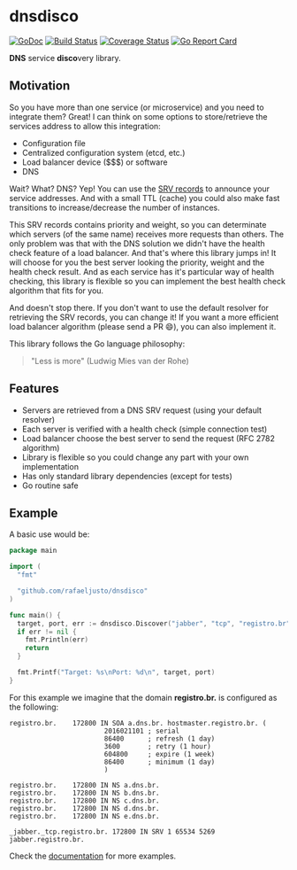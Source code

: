dnsdisco
========

[![GoDoc](https://godoc.org/github.com/rafaeljusto/dnsdisco?status.png)](https://godoc.org/github.com/rafaeljusto/dnsdisco)
[![Build Status](https://travis-ci.org/rafaeljusto/dnsdisco.png?branch=master)](https://travis-ci.org/rafaeljusto/dnsdisco)
[![Coverage Status](https://coveralls.io/repos/github/rafaeljusto/dnsdisco/badge.svg?branch=master)](https://coveralls.io/github/rafaeljusto/dnsdisco?branch=master)
[![Go Report Card](https://goreportcard.com/badge/github.com/rafaeljusto/dnsdisco)](https://goreportcard.com/report/github.com/rafaeljusto/dnsdisco)

**DNS** service **disco**very library.


Motivation
----------

So you have more than one service (or microservice) and you need to integrate
them? Great! I can think on some options to store/retrieve the services address
to allow this integration:

* Configuration file
* Centralized configuration system (etcd, etc.)
* Load balancer device ($$$) or software
* DNS

Wait? What? DNS? Yep! You can use the [SRV
records](https://tools.ietf.org/html/rfc2782) to announce your service
addresses. And with a small TTL (cache) you could also make fast transitions to
increase/decrease the number of instances.

This SRV records contains priority and weight, so you can determinate which
servers (of the same name) receives more requests than others. The only problem
was that with the DNS solution we didn't have the health check feature of a load
balancer. And that's where this library jumps in! It will choose for you the
best server looking the priority, weight and the health check result. And as
each service has it's particular way of health checking, this library is
flexible so you can implement the best health check algorithm that fits for you.

And doesn't stop there. If you don't want to use the default resolver for
retrieving the SRV records, you can change it! If you want a more efficient load
balancer algorithm (please send a PR :smile:), you can also implement it.

This library follows the Go language philosophy:
> "Less is more" (Ludwig Mies van der Rohe)


Features
--------

* Servers are retrieved from a DNS SRV request (using your default resolver)
* Each server is verified with a health check (simple connection test)
* Load balancer choose the best server to send the request (RFC 2782 algorithm)
* Library is flexible so you could change any part with your own implementation
* Has only standard library dependencies (except for tests)
* Go routine safe


Example
-------

A basic use would be:

```go
package main

import (
  "fmt"

  "github.com/rafaeljusto/dnsdisco"
)

func main() {
  target, port, err := dnsdisco.Discover("jabber", "tcp", "registro.br")
  if err != nil {
    fmt.Println(err)
    return
  }

  fmt.Printf("Target: %s\nPort: %d\n", target, port)
}
```

For this example we imagine that the domain **registro.br.** is configured as
the following:

```dns
registro.br.    172800 IN SOA a.dns.br. hostmaster.registro.br. (
                        2016021101 ; serial
                        86400      ; refresh (1 day)
                        3600       ; retry (1 hour)
                        604800     ; expire (1 week)
                        86400      ; minimum (1 day)
                        )

registro.br.    172800 IN NS a.dns.br.
registro.br.    172800 IN NS b.dns.br.
registro.br.    172800 IN NS c.dns.br.
registro.br.    172800 IN NS d.dns.br.
registro.br.    172800 IN NS e.dns.br.

_jabber._tcp.registro.br. 172800 IN SRV	1 65534 5269 jabber.registro.br.
```

Check the [documentation](https://godoc.org/github.com/rafaeljusto/dnsdisco) for
more examples.